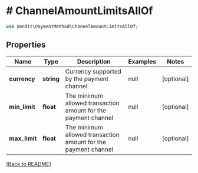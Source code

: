 # # ChannelAmountLimitsAllOf


```php
use Xendit\PaymentMethod\ChannelAmountLimitsAllOf;
```

## Properties

Name | Type | Description | Examples | Notes
------------ | ------------- | ------------- | ------------- | ------------- 
**currency** | **string** | Currency supported by the payment channel | null |  [optional]
**min_limit** | **float** | The minimum allowed transaction amount for the payment channel | null |  [optional]
**max_limit** | **float** | The minimum allowed transaction amount for the payment channel | null |  [optional]

[[Back to README]](../../README.md)
